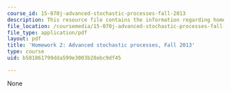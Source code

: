 ```yaml
---
course_id: 15-070j-advanced-stochastic-processes-fall-2013
description: This resource file contains the information regarding homework 2.
file_location: /coursemedia/15-070j-advanced-stochastic-processes-fall-2013/b581861799dda599e3003b28ebc9df45_MIT15_070JF13_Homework2.pdf
file_type: application/pdf
layout: pdf
title: 'Homework 2: Advanced stochastic processes, Fall 2013'
type: course
uid: b581861799dda599e3003b28ebc9df45

---
```

None